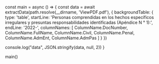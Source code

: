 const main = async () => {
  const data = await extractData(path.resolve(__dirname, 'ViewPDF.pdf'), {
    backgroundTable: {
      type: 'table',
      startLine: 'Personas comprendidas en los hechos específicos irregulares y presuntas responsabilidades identificadas (Apéndice N ° 1):',
      endLine: '2022-',
      columnNames: [
        ColumnName.DocNumber,
        ColumnName.FullName,
        ColumnName.Civil,
        ColumnName.Penal,
        ColumnName.AdmEnt,
        ColumnName.AdmPas
      ]
    }
  })

  console.log("data", JSON.stringify(data, null, 2))
}

main()